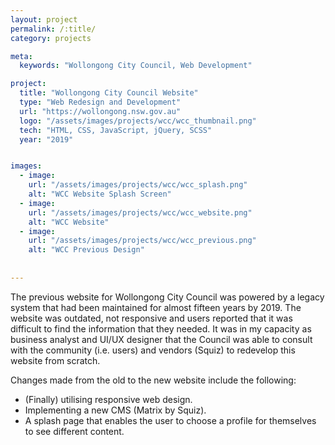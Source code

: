 ```yaml
---
layout: project
permalink: /:title/
category: projects

meta:
  keywords: "Wollongong City Council, Web Development"

project:
  title: "Wollongong City Council Website"
  type: "Web Redesign and Development"
  url: "https://wollongong.nsw.gov.au"
  logo: "/assets/images/projects/wcc/wcc_thumbnail.png"
  tech: "HTML, CSS, JavaScript, jQuery, SCSS"
  year: "2019"


images:
  - image:
    url: "/assets/images/projects/wcc/wcc_splash.png"
    alt: "WCC Website Splash Screen"
  - image:
    url: "/assets/images/projects/wcc/wcc_website.png"
    alt: "WCC Website"
  - image:
    url: "/assets/images/projects/wcc/wcc_previous.png"
    alt: "WCC Previous Design"
 
  
---
```

<p>The previous website for Wollongong City Council was powered by a legacy system that had been maintained for almost fifteen years by 2019. The website was outdated, not responsive and users reported that it was difficult to find the information that they needed. It was in my capacity as business analyst and UI/UX designer that the Council was able to consult with the community (i.e. users) and vendors (Squiz) to redevelop this website from scratch.</p>

<p>Changes made from the old to the new website include the following:</p>

- (Finally) utilising responsive web design.
- Implementing a new CMS (Matrix by Squiz).
- A splash page that enables the user to choose a profile for themselves to see different content.
